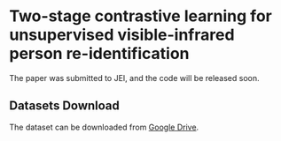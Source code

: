 # Two-stage contrastive learning for unsupervised visible-infrared person re-identification
The paper was submitted to JEI, and the code will be released soon.
## Datasets Download
The dataset can be downloaded from [Google Drive](https://drive.google.com/drive/folders/1TJG3TRgqi_DUMItJeFU4285IaB10-cXl).
